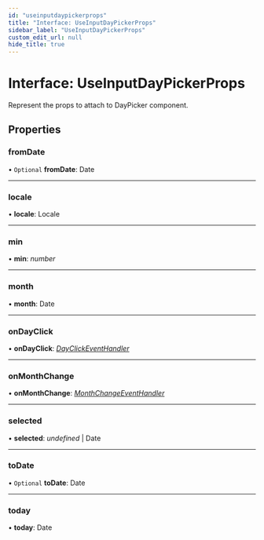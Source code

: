 ```yaml
---
id: "useinputdaypickerprops"
title: "Interface: UseInputDayPickerProps"
sidebar_label: "UseInputDayPickerProps"
custom_edit_url: null
hide_title: true
---
```


# Interface: UseInputDayPickerProps

Represent the props to attach to DayPicker component.

## Properties

### fromDate

• `Optional` **fromDate**: Date

___

### locale

• **locale**: Locale

___

### min

• **min**: *number*

___

### month

• **month**: Date

___

### onDayClick

• **onDayClick**: [*DayClickEventHandler*](../types/dayclickeventhandler.md)

___

### onMonthChange

• **onMonthChange**: [*MonthChangeEventHandler*](../types/monthchangeeventhandler.md)

___

### selected

• **selected**: *undefined* \| Date

___

### toDate

• `Optional` **toDate**: Date

___

### today

• **today**: Date
